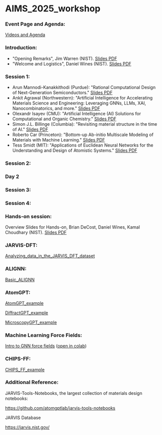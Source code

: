 # AIMS_2025_workshop

### Event Page and Agenda:

[Videos and Agenda](https://www.nist.gov/news-events/events/2025/07/artificial-intelligence-materials-science-aims-workshop)


### Introduction: 
* "Opening Remarks", Jim Warren (NIST). [Slides PDF](https://github.com/usnistgov/aims_workshop/blob/main/AIMS25-Warren.pdf)
* "Welcome and Logistics", Daniel Wines (NIST). [Slides PDF](https://github.com/usnistgov/aims_workshop/blob/main/aims_intro_2025.pdf)
### Session 1:
* Arun Mannodi-Kanakkithodi (Purdue): "Rational Computational Design of Next-Generation Semiconductors." [Slides PDF](https://github.com/usnistgov/aims_workshop/blob/main/Arun%20Mannodi%20Kanakkithodi%20(Purdue-MSE).pdf)
* Ankit Agrawal (Northwestern): "Artificial Intelligence for Accelerating Materials Science and Engineering: Leveraging GNNs, LLMs, XAI, Nanocombinatorics, and more." [Slides PDF](https://github.com/usnistgov/aims_workshop/blob/main/Agrawal_AIMS_NIST_July2025.pdf)
* Olexandr Isayev (CMU): "Artificial Intelligence (AI) Solutions for Computational and Organic Chemistry." [Slides PDF](https://github.com/usnistgov/aims_workshop/blob/main/isayev_nist_aims2025.pdf)
* Simon J.L. Billinge (Columbia): "Revisiting material structure in the time of AI." [Slides PDF](https://github.com/usnistgov/aims_workshop/blob/main/billinge.pdf)
* Roberto Car (Princeton): "Bottom-up Ab-initio Multiscale Modeling of Materials with Machine Learning." [Slides PDF](https://github.com/usnistgov/aims_workshop/blob/main/NIST-AIMS_talk_Car.pdf)
* Tess Smidt (MIT): "Applications of Euclidean Neural Networks for the Understanding and Design of Atomistic Systems." [Slides PDF](https://github.com/usnistgov/aims_workshop/blob/main/2025.07.08%20--%20AIMS%20workshop%20--%2020min%20--%20Harnessing%20E(3)NNs%20for%20the%20Understanding%20and%20Design%20of%20Physical%20Systems.pdf)
### Session 2:


### Day 2

### Session 3:

### Session 4:



### Hands-on session:

Overview Slides for Hands-on, Brian DeCost, Daniel Wines, Kamal Choudhary (NIST). [Slides PDF]([https://github.com/usnistgov/aims2024_workshop/blob/main/AIMS_handson_2024_slides.pdf](https://github.com/usnistgov/aims_workshop/blob/main/AIMS_handson_2025_final.pdf))

### JARVIS-DFT:

[Analyzing_data_in_the_JARVIS_DFT_dataset](https://colab.research.google.com/github/knc6/jarvis-tools-notebooks/blob/master/jarvis-tools-notebooks/Analyzing_data_in_the_JARVIS_DFT_dataset.ipynb)


### ALIGNN:

[Basic_ALIGNN](https://colab.research.google.com/github/knc6/jarvis-tools-notebooks/blob/master/jarvis-tools-notebooks/alignn_jarvis_leaderboard.ipynb)

### AtomGPT:

[AtomGPT_example](https://colab.research.google.com/github/knc6/jarvis-tools-notebooks/blob/master/jarvis-tools-notebooks/atomgpt_example.ipynb)

[DiffractGPT_example](https://colab.research.google.com/github/knc6/jarvis-tools-notebooks/blob/master/jarvis-tools-notebooks/DiffractGPT_example.ipynb)

[MicroscopyGPT_example](https://colab.research.google.com/github/knc6/jarvis-tools-notebooks/blob/master/jarvis-tools-notebooks/MicroscopyGPT.ipynb)

### Machine Learning Force Fields:
[Intro to GNN force fields](tutorials/intro-gnn-potentials.ipynb) ([open in colab](https://colab.research.google.com/github/usnistgov/aims_workshop/blob/main/tutorials/intro-gnn-potentials.ipynb))

### CHIPS-FF:

[CHIPS_FF_example](https://colab.research.google.com/github/knc6/jarvis-tools-notebooks/blob/master/jarvis-tools-notebooks/chipsff_example.ipynb)


### Additional Reference: 

JARVIS-Tools-Notebooks, the largest collection of materials design notebooks:

https://github.com/atomgptlab/jarvis-tools-notebooks

JARVIS Database

https://jarvis.nist.gov/
